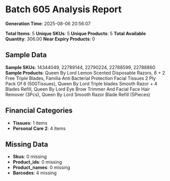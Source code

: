 # Batch 605 Analysis Report

**Generation Time**: 2025-08-06 20:56:07

**Total Items**: 5
**Unique SKUs**: 5
**Unique Products**: 5
**Total Available Quantity**: 306.00
**Near Expiry Products**: 0

## Sample Data
**Sample SKUs**: 14344049, 22789144, 22790224, 22788599, 22788860
**Sample Products**: Queen By Lord Lemon Scented Disposable Razors, 6 + 2 Free Triple Blades, Familia Anti Bacterial Protection Facial Tissues 2 Ply Pack Of 6 (500Tissues), Queen By Lord Triple blades Smooth Razor + 4 Blades Refill, Queen By Lord Eye Brow Trimmer And  Facial Face Hair Remover (3Pcs), Queen By Lord Smooth Razor Blade Refill (5Pieces)

## Financial Categories
- **Tissues**: 1 items
- **Personal Care 2**: 4 items

## Missing Data
- **Skus**: 0 missing
- **Product_ids**: 0 missing
- **Product_names**: 0 missing
- **Barcodes**: 4 missing
